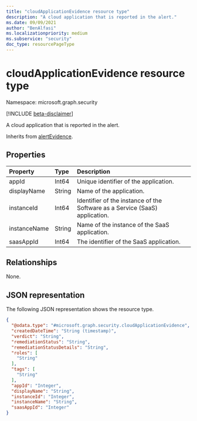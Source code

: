 ```yaml
---
title: "cloudApplicationEvidence resource type"
description: "A cloud application that is reported in the alert."
ms.date: 09/09/2021
author: "BenAlfasi"
ms.localizationpriority: medium
ms.subservice: "security"
doc_type: resourcePageType
---
```


# cloudApplicationEvidence resource type

Namespace: microsoft.graph.security

[!INCLUDE [beta-disclaimer](../../includes/beta-disclaimer.md)]

A cloud application that is reported in the alert.

Inherits from [alertEvidence](../resources/security-alertevidence.md).

## Properties
|Property|Type|Description|
|:---|:---|:---|
|appId|Int64|Unique identifier of the application.|
|displayName|String|Name of the application.|
|instanceId|Int64|Identifier of the instance of the Software as a Service (SaaS) application.|
|instanceName|String|Name of the instance of the SaaS application.|
|saasAppId|Int64|The identifier of the SaaS application.|

## Relationships
None.

## JSON representation
The following JSON representation shows the resource type.
<!-- {
  "blockType": "resource",
  "@odata.type": "microsoft.graph.security.cloudApplicationEvidence",
  "baseType": "microsoft.graph.security.alertEvidence"
}
-->
``` json
{
  "@odata.type": "#microsoft.graph.security.cloudApplicationEvidence",
  "createdDateTime": "String (timestamp)",
  "verdict": "String",
  "remediationStatus": "String",
  "remediationStatusDetails": "String",
  "roles": [
    "String"
  ],
  "tags": [
    "String"
  ],
  "appId": "Integer",
  "displayName": "String",
  "instanceId": "Integer",
  "instanceName": "String",
  "saasAppId": "Integer"
}
```